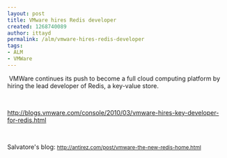 ```yaml
---
layout: post
title: VMware hires Redis developer
created: 1268740089
author: ittayd
permalink: /alm/vmware-hires-redis-developer
tags:
- ALM
- VMWare
---
```

<p>&nbsp;VMWare continues its push to become a full cloud computing platform by hiring the lead developer of Redis, a key-value store.</p>
<p>&nbsp;</p>
<p><a href="http://blogs.vmware.com/console/2010/03/vmware-hires-key-developer-for-redis.html">http://blogs.vmware.com/console/2010/03/vmware-hires-key-developer-for-redis.html</a></p>
<p>&nbsp;</p>
<p>Salvatore's blog:&nbsp;<span class="Apple-style-span" style="line-height: 19px; font-size: 12px; "><a href="http://antirez.com/post/vmware-the-new-redis-home.html">http://antirez.com/post/vmware-the-new-redis-home.html</a></span></p>
